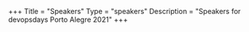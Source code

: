 +++
Title = "Speakers"
Type = "speakers"
Description = "Speakers for devopsdays Porto Alegre 2021"
+++
